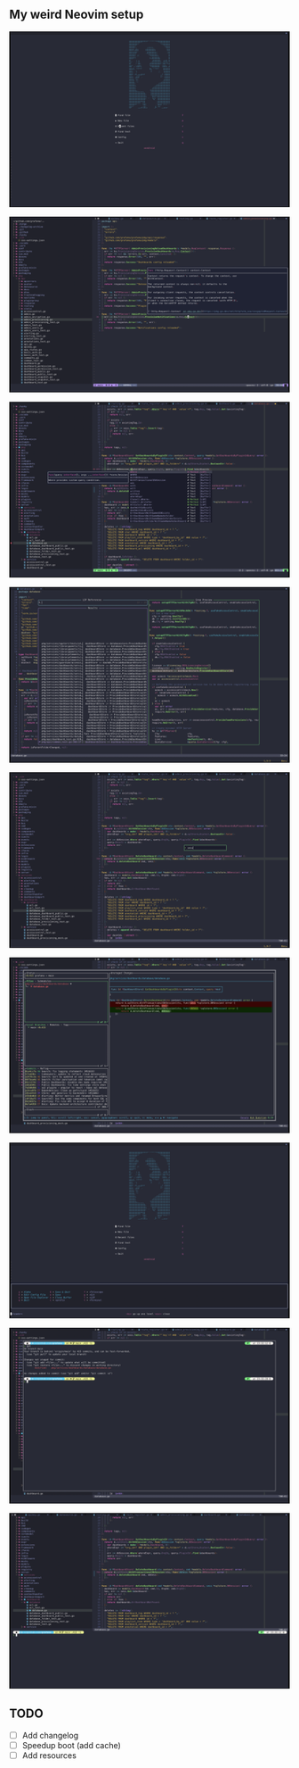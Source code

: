 ## My weird Neovim setup

![dashboard](./assets/dashboard.png "Dashboard (Chernaya100)")

![docs](./assets/docs.png "Documentation")

![cmp](./assets/cmp.png "Completion")

![references](./assets/references.png "References")

![references](./assets/rename.png "Rename")

![lazy-git](./assets/lazygit.png "Lazygit")

![which-key](./assets/which_key.png "Which key")

![term-float](./assets/term_float.png "Terminal (float)")

![term-bot](./assets/term_bot.png "Terminal (bottom)")

## TODO
 - [ ] Add changelog
 - [ ] Speedup boot (add cache)
 - [ ] Add resources
